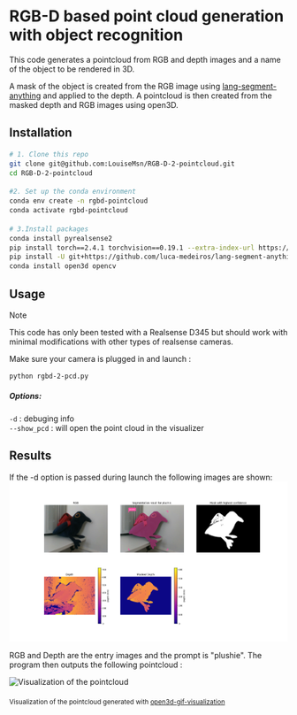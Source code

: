 # RGB-D based point cloud generation with object recognition
This code generates a pointcloud from RGB and depth images and a name of the object to be rendered in 3D.

A mask of the object is created from the RGB image using [lang-segment-anything](https://github.com/luca-medeiros/lang-segment-anything) and applied to the depth. A pointcloud is then created from the masked depth and RGB images using open3D.

## Installation
```bash
# 1. Clone this repo
git clone git@github.com:LouiseMsn/RGB-D-2-pointcloud.git
cd RGB-D-2-pointcloud

#2. Set up the conda environment
conda env create -n rgbd-pointcloud 
conda activate rgbd-pointcloud

# 3.Install packages
conda install pyrealsense2 
pip install torch==2.4.1 torchvision==0.19.1 --extra-index-url https://download.pytorch.org/whl/cu124
pip install -U git+https://github.com/luca-medeiros/lang-segment-anything.git
conda install open3d opencv 
```

## Usage
>[!NOTE]
>This code has only been tested with a Realsense D345 but should work with minimal modifications with other types of realsense cameras.

Make sure your camera is plugged in and launch :
```bash
python rgbd-2-pcd.py
```
##### Options:  
`-d` : debuging info  
`--show_pcd` :  will open the point cloud in the visualizer

## Results
If the -d option is passed during launch the following images are shown:
![Images results](./images/plushie_results.png)

RGB and Depth are the entry images and the prompt is "plushie". The program then outputs the following pointcloud :

<img src="./images/video.gif" alt="Visualization of the pointcloud">  

<sub>Visualization of the pointcloud generated with [open3d-gif-visualization](https://github.com/phillipinseoul/open3d-gif-visualization)
</sub>
 